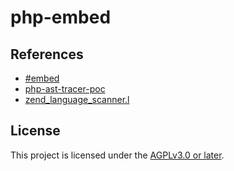 
# php-embed

## References

- [#embed](https://thephd.dev/finally-embed-in-c23)
- [php-ast-tracer-poc](https://github.com/beberlei/php-ast-tracer-poc)
- [zend_language_scanner.l](https://github.com/php/php-src/blob/12b5ba0b1d87d2dfdb4ee213cb5d122c921f3f2f/Zend/zend_language_scanner.l#L624)

## License

This project is licensed under the [AGPLv3.0 or later](LICENSE.md).
